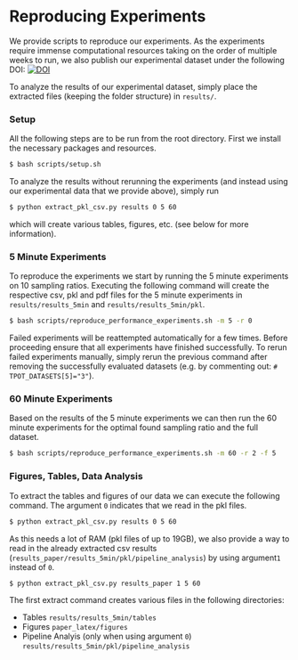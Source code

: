 # Reproducing Experiments

We provide scripts to reproduce our experiments. 
As the experiments require immense computational resources taking on the order of multiple weeks to run,
we also publish our experimental dataset under the following DOI:
[![DOI](https://zenodo.org/badge/DOI/10.5281/zenodo.4292740.svg)](https://doi.org/10.5281/zenodo.4292740)

To analyze the results of our experimental dataset, simply place the extracted files (keeping the folder structure) in `results/`. 

### Setup 
All the following steps are to be run from the root directory. 
First we install the necessary packages and resources.
```bash
$ bash scripts/setup.sh
```

To analyze the results without rerunning the experiments (and instead using our experimental data that we provide above),
simply run
```bash
$ python extract_pkl_csv.py results 0 5 60 
```
which will create various tables, figures, etc. (see below for more information).
 
### 5 Minute Experiments
To reproduce the experiments we start by running the 5 minute experiments on 10 sampling ratios. 
Executing the following command will create the respective csv,
pkl and pdf files for the 5 minute experiments in `results/results_5min` and `results/results_5min/pkl`.
```bash
$ bash scripts/reproduce_performance_experiments.sh -m 5 -r 0
```

Failed experiments will be reattempted automatically for a few times.
Before proceeding ensure that all experiments have finished successfully.
To rerun failed experiments manually, simply rerun the previous command after 
removing the successfully evaluated datasets (e.g. by commenting out: `# TPOT_DATASETS[5]="3"`).

### 60 Minute Experiments
Based on the results of the 5 minute experiments we can then run the 60 
minute experiments for the optimal found sampling ratio and the full dataset.
```bash
$ bash scripts/reproduce_performance_experiments.sh -m 60 -r 2 -f 5
```

### Figures, Tables, Data Analysis
To extract the tables and figures of our data we can execute the following command.
The argument `0` indicates that we read in the pkl files. 
```bash
$ python extract_pkl_csv.py results 0 5 60
```
As this needs a lot of RAM (pkl files of up to 19GB), we also provide a way 
to read in the already extracted csv results (`results_paper/results_5min/pkl/pipeline_analysis`) 
by using argument`1` instead of `0`.
```bash
$ python extract_pkl_csv.py results_paper 1 5 60
```
The first extract command creates various files in the following directories:

* Tables `results/results_5min/tables`
* Figures `paper_latex/figures`
* Pipeline Analyis (only when using argument `0`) `results/results_5min/pkl/pipeline_analysis`

